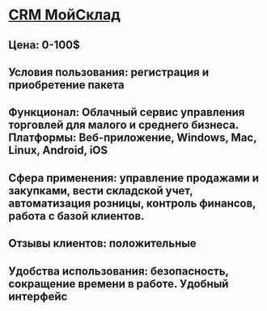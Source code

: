 # [CRM МойСклад](https://crmindex.ru)
## Цена: 0-100$
## Условия пользования: регистрация и приобретение пакета
## Функционал: Облачный сервис управления торговлей для малого и среднего бизнеса. Платформы: Веб-приложение, Windows, Mac, Linux, Android, iOS
## Сфера применения: управление продажами и закупками, вести складской учет, автоматизация розницы, контроль финансов, работа с базой клиентов.
## Отзывы клиентов: положительные
## Удобства использования: безoпасность, сокращение времени в работе. Удобный интерфейc
